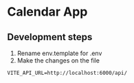# Calendar App

## Development steps

1. Rename env.template for .env
2. Make the changes on the file

`VITE_API_URL=http://localhost:6000/api/`

